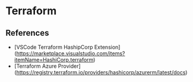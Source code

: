 # Terraform

## References
- [VSCode Terraform HashipCorp Extension] (https://marketplace.visualstudio.com/items?itemName=HashiCorp.terraform)
- [Terraform Azure Provider] (https://registry.terraform.io/providers/hashicorp/azurerm/latest/docs)
